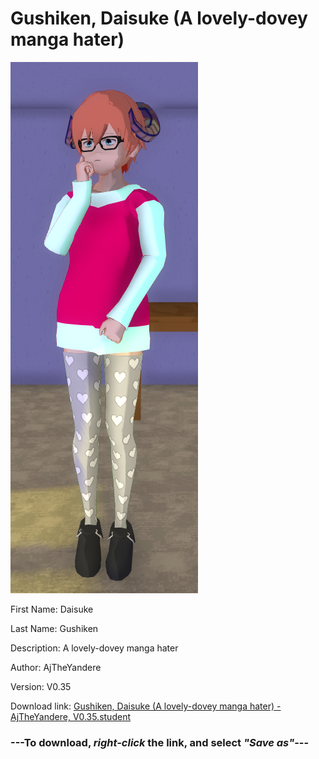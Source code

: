 # Gushiken, Daisuke (A lovely-dovey manga hater)

<img src = "https://raw.githubusercontent.com/Arbiter1223/Daigaku-Gurashi-Custom-Students/master/Students/Files/Gushiken%2C%20Daisuke%20(A%20lovely-dovey%20manga%20hater).png">

First Name: Daisuke

Last Name: Gushiken

Description: A lovely-dovey manga hater

Author: AjTheYandere

Version: V0.35

Download link: <a href="https://raw.githubusercontent.com/Arbiter1223/Daigaku-Gurashi-Custom-Students/master/Students/Files/Gushiken%2C%20Daisuke%20(A%20lovely-dovey%20manga%20hater)%20-%20AjTheYandere%2C%20V0.35.student">Gushiken, Daisuke (A lovely-dovey manga hater) - AjTheYandere, V0.35.student</a>

### ---**To download, _right-click_ the link, and select _"Save as"_**---
